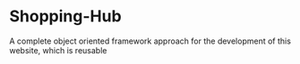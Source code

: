 Shopping-Hub
============

A complete object oriented framework approach for the development of this website, which is reusable
